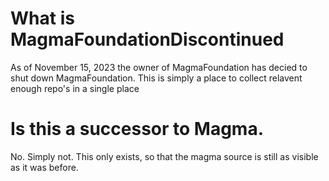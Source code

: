 # What is MagmaFoundationDiscontinued
As of November 15, 2023 the owner of MagmaFoundation has decied to shut down MagmaFoundation.
This is simply a place to collect relavent enough repo's in a single place

# Is this a successor to Magma.

No. Simply not. This only exists, so that the magma source is still as visible as it was before.
